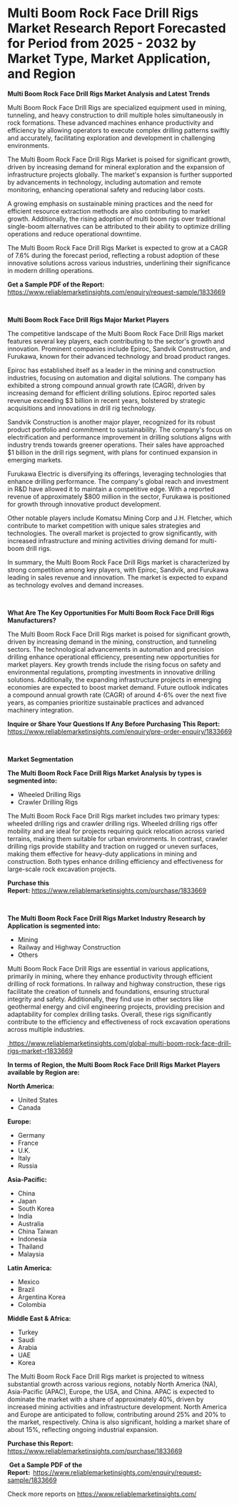 <p><h1>Multi Boom Rock Face Drill Rigs Market Research Report Forecasted for Period from 2025 -  2032 by Market Type, Market Application, and Region</h1></p><p><strong>Multi Boom Rock Face Drill Rigs Market Analysis and Latest Trends</strong></p>
<p><p>Multi Boom Rock Face Drill Rigs are specialized equipment used in mining, tunneling, and heavy construction to drill multiple holes simultaneously in rock formations. These advanced machines enhance productivity and efficiency by allowing operators to execute complex drilling patterns swiftly and accurately, facilitating exploration and development in challenging environments.</p><p>The Multi Boom Rock Face Drill Rigs Market is poised for significant growth, driven by increasing demand for mineral exploration and the expansion of infrastructure projects globally. The market's expansion is further supported by advancements in technology, including automation and remote monitoring, enhancing operational safety and reducing labor costs. </p><p>A growing emphasis on sustainable mining practices and the need for efficient resource extraction methods are also contributing to market growth. Additionally, the rising adoption of multi boom rigs over traditional single-boom alternatives can be attributed to their ability to optimize drilling operations and reduce operational downtime. </p><p>The Multi Boom Rock Face Drill Rigs Market is expected to grow at a CAGR of 7.6% during the forecast period, reflecting a robust adoption of these innovative solutions across various industries, underlining their significance in modern drilling operations.</p></p>
<p><strong>Get a Sample PDF of the Report:&nbsp;</strong> <a href="https://www.reliablemarketinsights.com/enquiry/request-sample/1833669?utm_campaign=2631&utm_medium=2&utm_source=Github&utm_content=ia&utm_term=26032025&utm_id=multi-boom-rock-face-drill-rigs">https://www.reliablemarketinsights.com/enquiry/request-sample/1833669</a></p>
<p>&nbsp;</p>
<p><strong>Multi Boom Rock Face Drill Rigs Major Market Players</strong></p>
<p><p>The competitive landscape of the Multi Boom Rock Face Drill Rigs market features several key players, each contributing to the sector's growth and innovation. Prominent companies include Epiroc, Sandvik Construction, and Furukawa, known for their advanced technology and broad product ranges.</p><p>Epiroc has established itself as a leader in the mining and construction industries, focusing on automation and digital solutions. The company has exhibited a strong compound annual growth rate (CAGR), driven by increasing demand for efficient drilling solutions. Epiroc reported sales revenue exceeding $3 billion in recent years, bolstered by strategic acquisitions and innovations in drill rig technology.</p><p>Sandvik Construction is another major player, recognized for its robust product portfolio and commitment to sustainability. The company's focus on electrification and performance improvement in drilling solutions aligns with industry trends towards greener operations. Their sales have approached $1 billion in the drill rigs segment, with plans for continued expansion in emerging markets.</p><p>Furukawa Electric is diversifying its offerings, leveraging technologies that enhance drilling performance. The company's global reach and investment in R&D have allowed it to maintain a competitive edge. With a reported revenue of approximately $800 million in the sector, Furukawa is positioned for growth through innovative product development.</p><p>Other notable players include Komatsu Mining Corp and J.H. Fletcher, which contribute to market competition with unique sales strategies and technologies. The overall market is projected to grow significantly, with increased infrastructure and mining activities driving demand for multi-boom drill rigs.</p><p>In summary, the Multi Boom Rock Face Drill Rigs market is characterized by strong competition among key players, with Epiroc, Sandvik, and Furukawa leading in sales revenue and innovation. The market is expected to expand as technology evolves and demand increases.</p></p>
<p>&nbsp;</p>
<p><strong>What Are The Key Opportunities For Multi Boom Rock Face Drill Rigs Manufacturers?</strong></p>
<p><p>The Multi Boom Rock Face Drill Rigs market is poised for significant growth, driven by increasing demand in the mining, construction, and tunneling sectors. The technological advancements in automation and precision drilling enhance operational efficiency, presenting new opportunities for market players. Key growth trends include the rising focus on safety and environmental regulations, prompting investments in innovative drilling solutions. Additionally, the expanding infrastructure projects in emerging economies are expected to boost market demand. Future outlook indicates a compound annual growth rate (CAGR) of around 4-6% over the next five years, as companies prioritize sustainable practices and advanced machinery integration.</p></p>
<p><strong>Inquire or Share Your Questions If Any Before Purchasing This Report:</strong> <a href="https://www.reliablemarketinsights.com/enquiry/pre-order-enquiry/1833669?utm_campaign=2631&utm_medium=2&utm_source=Github&utm_content=ia&utm_term=26032025&utm_id=multi-boom-rock-face-drill-rigs">https://www.reliablemarketinsights.com/enquiry/pre-order-enquiry/1833669</a></p>
<p>&nbsp;</p>
<p><strong>Market Segmentation</strong></p>
<p><strong>The Multi Boom Rock Face Drill Rigs Market Analysis by types is segmented into:</strong></p>
<p><ul><li>Wheeled Drilling Rigs</li><li>Crawler Drilling Rigs</li></ul></p>
<p><p>The Multi Boom Rock Face Drill Rigs market includes two primary types: wheeled drilling rigs and crawler drilling rigs. Wheeled drilling rigs offer mobility and are ideal for projects requiring quick relocation across varied terrains, making them suitable for urban environments. In contrast, crawler drilling rigs provide stability and traction on rugged or uneven surfaces, making them effective for heavy-duty applications in mining and construction. Both types enhance drilling efficiency and effectiveness for large-scale rock excavation projects.</p></p>
<p><strong>Purchase this Report:&nbsp;</strong><a href="https://www.reliablemarketinsights.com/purchase/1833669?utm_campaign=2631&utm_medium=2&utm_source=Github&utm_content=ia&utm_term=26032025&utm_id=multi-boom-rock-face-drill-rigs">https://www.reliablemarketinsights.com/purchase/1833669</a></p>
<p>&nbsp;</p>
<p><strong>The Multi Boom Rock Face Drill Rigs Market Industry Research by Application is segmented into:</strong></p>
<p><ul><li>Mining</li><li>Railway and Highway Construction</li><li>Others</li></ul></p>
<p><p>Multi Boom Rock Face Drill Rigs are essential in various applications, primarily in mining, where they enhance productivity through efficient drilling of rock formations. In railway and highway construction, these rigs facilitate the creation of tunnels and foundations, ensuring structural integrity and safety. Additionally, they find use in other sectors like geothermal energy and civil engineering projects, providing precision and adaptability for complex drilling tasks. Overall, these rigs significantly contribute to the efficiency and effectiveness of rock excavation operations across multiple industries.</p></p>
<p><a href="https://www.reliablemarketinsights.com/global-multi-boom-rock-face-drill-rigs-market-r1833669?utm_campaign=2631&utm_medium=2&utm_source=Github&utm_content=ia&utm_term=26032025&utm_id=multi-boom-rock-face-drill-rigs">&nbsp;https://www.reliablemarketinsights.com/global-multi-boom-rock-face-drill-rigs-market-r1833669</a></p>
<p><strong>In terms of Region, the Multi Boom Rock Face Drill Rigs Market Players available by Region are:</strong></p>
<p>
    <p> <strong> North America: </strong>
        <ul>
            <li>United States</li>
            <li>Canada</li>
        </ul>
        </p> 
    <p> <strong> Europe: </strong>
        <ul>
            <li>Germany</li>
            <li>France</li>
            <li>U.K.</li>
            <li>Italy</li>
            <li>Russia</li>
        </ul>
        </p> 
    <p> <strong> Asia-Pacific: </strong>
        <ul>
            <li>China</li>
            <li>Japan</li>
            <li>South Korea</li>
            <li>India</li>
            <li>Australia</li>
            <li>China Taiwan</li>
            <li>Indonesia</li>
            <li>Thailand</li>
            <li>Malaysia</li>
        </ul>
        </p> 
    <p> <strong> Latin America: </strong>
        <ul>
            <li>Mexico</li>
            <li>Brazil</li>
            <li>Argentina Korea</li>
            <li>Colombia</li>
        </ul>
        </p> 
    <p> <strong> Middle East & Africa: </strong>
        <ul>
            <li>Turkey</li>
            <li>Saudi</li>
            <li>Arabia</li>
            <li>UAE</li>
            <li>Korea</li>
        </ul>
    </p>
    </p>
<p><p>The Multi Boom Rock Face Drill Rigs market is projected to witness substantial growth across various regions, notably North America (NA), Asia-Pacific (APAC), Europe, the USA, and China. APAC is expected to dominate the market with a share of approximately 40%, driven by increased mining activities and infrastructure development. North America and Europe are anticipated to follow, contributing around 25% and 20% to the market, respectively. China is also significant, holding a market share of about 15%, reflecting ongoing industrial expansion.</p></p>
<p><strong>Purchase this Report: </strong><a href="https://www.reliablemarketinsights.com/purchase/1833669?utm_campaign=2631&utm_medium=2&utm_source=Github&utm_content=ia&utm_term=26032025&utm_id=multi-boom-rock-face-drill-rigs">https://www.reliablemarketinsights.com/purchase/1833669</a></p>
<p>&nbsp;<strong>Get a Sample PDF of the Report:&nbsp;&nbsp;</strong><a href="https://www.reliablemarketinsights.com/enquiry/request-sample/1833669?utm_campaign=2631&utm_medium=2&utm_source=Github&utm_content=ia&utm_term=26032025&utm_id=multi-boom-rock-face-drill-rigs">https://www.reliablemarketinsights.com/enquiry/request-sample/1833669</a></p>
<p><strong></strong></p>
<p>Check more reports on <a href="https://www.reliablemarketinsights.com/?utm_campaign=2631&utm_medium=2&utm_source=Github&utm_content=ia&utm_term=26032025&utm_id=multi-boom-rock-face-drill-rigs">https://www.reliablemarketinsights.com/</a></p>